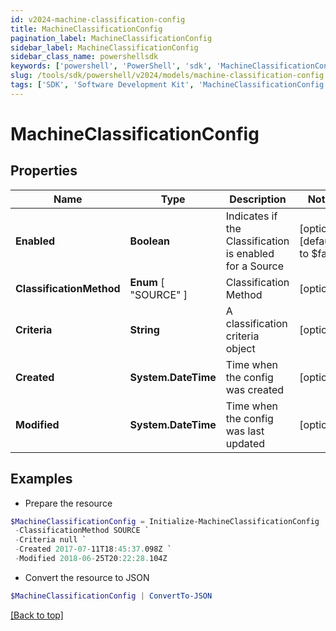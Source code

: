 ```yaml
---
id: v2024-machine-classification-config
title: MachineClassificationConfig
pagination_label: MachineClassificationConfig
sidebar_label: MachineClassificationConfig
sidebar_class_name: powershellsdk
keywords: ['powershell', 'PowerShell', 'sdk', 'MachineClassificationConfig', 'V2024MachineClassificationConfig'] 
slug: /tools/sdk/powershell/v2024/models/machine-classification-config
tags: ['SDK', 'Software Development Kit', 'MachineClassificationConfig', 'V2024MachineClassificationConfig']
---
```



# MachineClassificationConfig

## Properties

Name | Type | Description | Notes
------------ | ------------- | ------------- | -------------
**Enabled** | **Boolean** | Indicates if the Classification is enabled for a Source | [optional] [default to $false]
**ClassificationMethod** |  **Enum** [  "SOURCE" ] | Classification Method | [optional] 
**Criteria** | **String** | A classification criteria object | [optional] 
**Created** | **System.DateTime** | Time when the config was created | [optional] 
**Modified** | **System.DateTime** | Time when the config was last updated | [optional] 

## Examples

- Prepare the resource
```powershell
$MachineClassificationConfig = Initialize-MachineClassificationConfig  -Enabled true `
 -ClassificationMethod SOURCE `
 -Criteria null `
 -Created 2017-07-11T18:45:37.098Z `
 -Modified 2018-06-25T20:22:28.104Z
```

- Convert the resource to JSON
```powershell
$MachineClassificationConfig | ConvertTo-JSON
```


[[Back to top]](#) 

